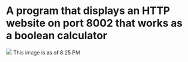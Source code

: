 # A program that displays an HTTP website on port 8002 that works as a boolean calculator

![](/logicCalculator.jpg) 
This image is as of 
8:25 PM